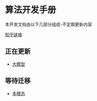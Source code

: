 # 算法开发手册


本开发文档由以下几部分组成-不定期更新内容

[知乎链接](https://www.zhihu.com/people/zhangyj-n)

## 正在更新

* [大模型](https://kg-nlp.github.io/Algorithm-Project-Manual/大模型/)


## 等待迁移

* [多模态](https://kg-nlp.github.io/Algorithm-Project-Manual/多模态/)
